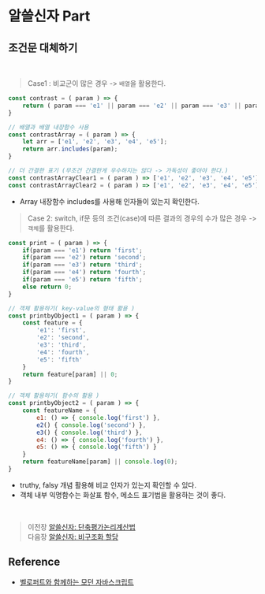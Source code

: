 # 알쓸신자 Part

## 조건문 대체하기
<br/>

> Case1 : 비교군이 많은 경우 -> `배열`을 활용한다.
```javascript
const contrast = ( param ) => {
    return ( param === 'e1' || param === 'e2' || param === 'e3' || param === 'e4' || param === 'e5' );
}

// 배열과 배열 내장함수 사용
const contrastArray = ( param ) => {
    let arr = ['e1', 'e2', 'e3', 'e4', 'e5'];
    return arr.includes(param);
}

// 더 간결한 표기 (무조건 간결한게 우수하지는 않다 -> 가독성이 좋아야 한다.)
const contrastArrayClear1 = ( param ) => ['e1', 'e2', 'e3', 'e4', 'e5'].includes(param);
const contrastArrayClear2 = ( param ) => ['e1', 'e2', 'e3', 'e4', 'e5'].some(v => v === param);
```
- Array 내장함수 includes를 사용해 인자들이 있는지 확인한다.

> Case 2: switch, if문 등의 조건(case)에 따른 결과의 경우의 수가 많은 경우 -> `객체`를 활용한다.
```javascript
const print = ( param ) => {
    if(param === 'e1') return 'first';
    if(param === 'e2') return 'second';
    if(param === 'e3') return 'third';
    if(param === 'e4') return 'fourth';
    if(param === 'e5') return 'fifth';
    else return 0;
}

// 객체 활용하기( key-value의 형태 활용 )
const printbyObject1 = ( param ) => {
    const feature = {
        'e1': 'first',
        'e2': 'second',
        'e3': 'third',
        'e4': 'fourth',
        'e5': 'fifth'
    }
    return feature[param] || 0;
}

// 객체 활용하기( 함수의 활용 )
const printbyObject2 = ( param ) => {
    const featureName = {
        e1: () => { console.log('first') },
        e2() { console.log('second') },
        e3() { console.log('third') },
        e4: () => { console.log('fourth') },
        e5: () => { console.log('fifth') }
    }
    return featureName[param] || console.log(0);
}
```
- truthy, falsy 개념 활용해 비교 인자가 있는지 확인할 수 있다.
- 객체 내부 익명함수는 화살표 함수, 메소드 표기법을 활용하는 것이 좋다.
</br>

>   이전장 [알쓸신자: 단축평가논리계산법](https://github.com/ss-won/Javascript/blob/master/ASSJ/assj5.md)<br/>
>   다음장 [알쓸신자: 비구조화 할당](https://github.com/ss-won/Javascript/blob/master/ASSJ/assj7.md)

## Reference
- [벨로퍼트와 함께하는 모던 자바스크립트](https://learnjs.vlpt.us/)
